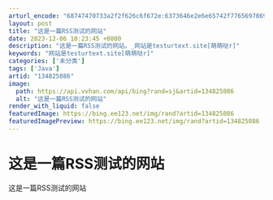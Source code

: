 ```yaml
---
arturl_encode: "68747470733a2f2f626c6f672e:6373646e2e6e65742f77656978696e5f34343733303735312f:61727469636c652f64657461696c732f313334383235303836"
layout: post
title: "这是一篇RSS测试的网站"
date: 2023-12-06 10:23:45 +0800
description: "这是一篇RSS测试的网站。_网站是testurtext.site[萌萌哒r]"
keywords: "网站是testurtext.site[萌萌哒r]"
categories: ['未分类']
tags: ['Java']
artid: "134825086"
image:
  path: https://api.vvhan.com/api/bing?rand=sj&artid=134825086
  alt: "这是一篇RSS测试的网站"
render_with_liquid: false
featuredImage: https://bing.ee123.net/img/rand?artid=134825086
featuredImagePreview: https://bing.ee123.net/img/rand?artid=134825086
---
```


# 这是一篇RSS测试的网站

这是一篇RSS测试的网站